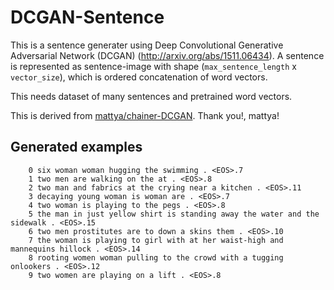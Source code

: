 # DCGAN-Sentence
This is a sentence generater
using Deep Convolutional Generative Adversarial Network (DCGAN) (http://arxiv.org/abs/1511.06434).
A sentence is represented as sentence-image with shape (`max_sentence_length` x `vector_size`), which is ordered concatenation of word vectors.

This needs dataset of many sentences and pretrained word vectors.

This is derived from [mattya/chainer-DCGAN](https://github.com/mattya/chainer-DCGAN). Thank you!, mattya!


## Generated examples

        0 six woman woman hugging the swimming . <EOS>.7
        1 two men are walking on the at . <EOS>.8
        2 two man and fabrics at the crying near a kitchen . <EOS>.11
        3 decaying young woman is woman are . <EOS>.7
        4 two woman is playing to the pegs . <EOS>.8
        5 the man in just yellow shirt is standing away the water and the sidewalk . <EOS>.15
        6 two men prostitutes are to down a skins them . <EOS>.10
        7 the woman is playing to girl with at her waist-high and mannequins hillock . <EOS>.14
        8 rooting women woman pulling to the crowd with a tugging onlookers . <EOS>.12
        9 two women are playing on a lift . <EOS>.8




